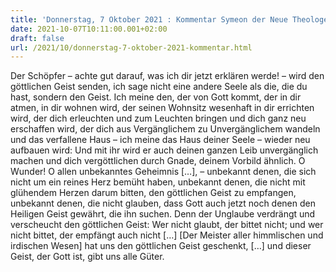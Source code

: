 ```yaml
---
title: 'Donnerstag, 7 Oktober 2021 : Kommentar Symeon der Neue Theologe'
date: 2021-10-07T10:11:00.001+02:00
draft: false
url: /2021/10/donnerstag-7-oktober-2021-kommentar.html
---
```


Der Schöpfer – achte gut darauf, was ich dir jetzt erklären werde! – wird den göttlichen Geist senden, ich sage nicht eine andere Seele als die, die du hast, sondern den Geist. Ich meine den, der von Gott kommt, der in dir atmen, in dir wohnen wird, der seinen Wohnsitz wesenhaft in dir errichten wird, der dich erleuchten und zum Leuchten bringen und dich ganz neu erschaffen wird, der dich aus Vergänglichem zu Unvergänglichem wandeln und das verfallene Haus – ich meine das Haus deiner Seele – wieder neu aufbauen wird: Und mit ihr wird er auch deinen ganzen Leib unvergänglich machen und dich vergöttlichen durch Gnade, deinem Vorbild ähnlich. O Wunder! O allen unbekanntes Geheimnis \[…\], – unbekannt denen, die sich nicht um ein reines Herz bemüht haben, unbekannt denen, die nicht mit glühendem Herzen darum bitten, den göttlichen Geist zu empfangen, unbekannt denen, die nicht glauben, dass Gott auch jetzt noch denen den Heiligen Geist gewährt, die ihn suchen. Denn der Unglaube verdrängt und verscheucht den göttlichen Geist: Wer nicht glaubt, der bittet nicht; und wer nicht bittet, der empfängt auch nicht \[…\] \[Der Meister aller himmlischen und irdischen Wesen\] hat uns den göttlichen Geist geschenkt, \[…\] und dieser Geist, der Gott ist, gibt uns alle Güter.